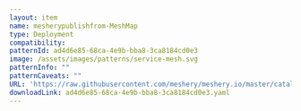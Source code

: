```yaml
---
layout: item
name: mesherypublishfrom-MeshMap
type: Deployment
compatibility: 
patternId: ad4d6e85-68ca-4e9b-bba8-3ca8184cd0e3
image: /assets/images/patterns/service-mesh.svg
patternInfo: ""
patternCaveats: ""
URL: 'https://raw.githubusercontent.com/meshery/meshery.io/master/catalog/ad4d6e85-68ca-4e9b-bba8-3ca8184cd0e3.yaml'
downloadLink: ad4d6e85-68ca-4e9b-bba8-3ca8184cd0e3.yaml
---
```

